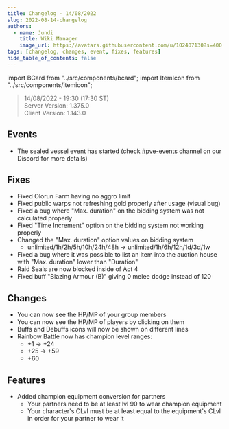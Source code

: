 ```yaml
---
title: Changelog - 14/08/2022
slug: 2022-08-14-changelog
authors:
  - name: Jundi
    title: Wiki Manager
    image_url: https://avatars.githubusercontent.com/u/102407130?s=400
tags: [changelog, changes, event, fixes, features]
hide_table_of_contents: false
---
```


import BCard from "../src/components/bcard";
import ItemIcon from "../src/components/itemicon";

> 14/08/2022 - 19:30 (17:30 ST)     
> Server Version: 1.375.0   
> Client Version: 1.143.0        

## Events
- The sealed vessel event has started (check <a href="https://discord.com/channels/468831707877867530/963238377220628551">#pve-events</a> channel on our Discord for more details)

## Fixes
- Fixed Olorun Farm having no aggro limit
- Fixed public warps not refreshing gold properly after usage (visual bug)
- Fixed a bug where "Max. duration" on the bidding system was not calculated properly
- Fixed "Time Increment" option on the bidding system not working properly
- Changed the "Max. duration" option values on bidding system
  - unlimited/1h/2h/5h/10h/24h/48h ->  unlimited/1h/6h/12h/1d/3d/1w
- Fixed a bug where it was possible to list an item into the auction house with "Max. duration" lower than "Duration"
- Raid Seals are now blocked inside of Act 4
- Fixed buff "Blazing Armour (B)" giving 0 melee dodge instead of 120

## Changes
- You can now see the HP/MP of your group members
- You can now see the HP/MP of players by clicking on them
- Buffs and Debuffs icons will now be shown on different lines
- Rainbow Battle now has champion level ranges:
  - +1 -> +24
  - +25 -> +59
  - +60

## Features
- Added champion equipment conversion for partners
  - Your partners need to be at least lvl 90 to wear champion equipment
  - Your character's CLvl must be at least equal to the equipment's CLvl in order for your partner to wear it